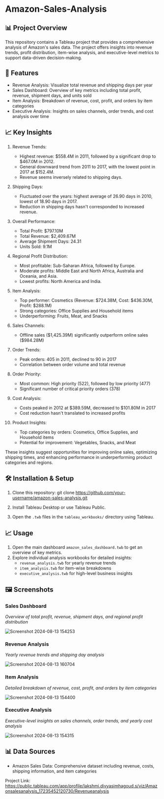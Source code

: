 # Amazon-Sales-Analysis

## 📊 Project Overview

This repository contains a Tableau project that provides a comprehensive analysis of Amazon's sales data. The project offers insights into revenue trends, profit distribution, item-wise analysis, and executive-level metrics to support data-driven decision-making.

## 🚀 Features

- Revenue Analysis: Visualize total revenue and shipping days per year
- Sales Dashboard: Overview of key metrics including total profit, revenue, shipment days, and units sold
- Item Analysis: Breakdown of revenue, cost, profit, and orders by item categories
- Executive Analysis: Insights on sales channels, order trends, and cost analysis over time


## 📈 Key Insights

1. Revenue Trends:
   - Highest revenue: \$558.4M in 2011, followed by a significant drop to \$467.0M in 2012.
   - General downward trend from 2011 to 2017, with the lowest point in 2017 at \$152.4M.
   - Revenue seems inversely related to shipping days.

2. Shipping Days:
   - Fluctuated over the years: highest average of 26.90 days in 2010, lowest of 18.90 days in 2017.
   - Reduction in shipping days hasn't corresponded to increased revenue.

3. Overall Performance:
   - Total Profit: \$797.10M
   - Total Revenue: \$2,409.67M
   - Average Shipment Days: 24.31
   - Units Sold: 9.1M

4. Regional Profit Distribution:
   - Most profitable: Sub-Saharan Africa, followed by Europe.
   - Moderate profits: Middle East and North Africa, Australia and Oceania, and Asia.
   - Lowest profits: North America and India.

5. Item Analysis:
   - Top performer: Cosmetics (Revenue: \$724.38M, Cost: \$436.30M, Profit: \$288.1M)
   - Strong categories: Office Supplies and Household items
   - Underperforming: Fruits, Meat, and Snacks

6. Sales Channels:
   - Offline sales (\$1,425.39M) significantly outperform online sales (\$984.28M)

7. Order Trends:
   - Peak orders: 405 in 2011, declined to 90 in 2017
   - Correlation between order volume and total revenue

8. Order Priority:
   - Most common: High priority (522), followed by low priority (477)
   - Significant number of critical priority orders (378)

9. Cost Analysis:
   - Costs peaked in 2012 at \$389.59M, decreased to \$101.80M in 2017
   - Cost reduction hasn't translated to increased profits

10. Product Insights:
    - Top categories by orders: Cosmetics, Office Supplies, and Household items
    - Potential for improvement: Vegetables, Snacks, and Meat

These insights suggest opportunities for improving online sales, optimizing shipping times, and enhancing performance in underperforming product categories and regions.

## 🛠️ Installation & Setup

1. Clone this repository:
git clone https://github.com/your-username/amazon-sales-analysis.git

2. Install Tableau Desktop or use Tableau Public.
3. Open the `.twb` files in the `tableau_workbooks/` directory using Tableau.

## 📈 Usage

1. Open the main dashboard `amazon_sales_dashboard.twb` to get an overview of key metrics.
2. Explore individual analysis workbooks for detailed insights:
   - `revenue_analysis.twb` for yearly revenue trends
   - `item_analysis.twb` for item-wise breakdowns
   - `executive_analysis.twb` for high-level business insights

## 🖼️ Screenshots

### Sales Dashboard
*Overview of total profit, revenue, shipment days, and regional profit distribution*


![Screenshot 2024-08-13 154253](https://github.com/user-attachments/assets/4debf5ca-17d7-4f4e-94ce-cc948b29b5ce)



### Revenue Analysis
*Yearly revenue trends and shipping day analysis*



![Screenshot 2024-08-13 160704](https://github.com/user-attachments/assets/6b2bd207-c57e-4d6d-8ce6-c1c05289fa65)


### Item Analysis
*Detailed breakdown of revenue, cost, profit, and orders by item categories*



![Screenshot 2024-08-13 154400](https://github.com/user-attachments/assets/c5b6e4b2-94c1-4dbc-9f0f-ba32f6dbdd2f)


### Executive Analysis
*Executive-level insights on sales channels, order trends, and yearly cost analysis*


![Screenshot 2024-08-13 154315](https://github.com/user-attachments/assets/37969a34-0e0f-4188-b475-4cb0e07744f0)



## 📊 Data Sources

- Amazon Sales Data: Comprehensive dataset including revenue, costs, shipping information, and item categories

Project Link: https://public.tableau.com/app/profile/lakshmi.divyasimhagoud.s/viz/Amazonsalesanalysis_17235452120730/Revenueanalysis
